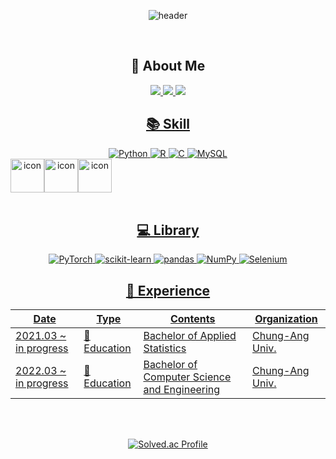 <br><br>

<div align = "center">


![header](https://capsule-render.vercel.app/api?type=waving&color=d8bfd8&height=150&section=header&text=Welcome%20to%20Hyeyeon's%20Github%20👋&fontSize=30&animation=twinkling&fontColor=white)

<br>

## 👻 About Me
<a href="hyeyeon0907.2e@gmail.com">
<img src="https://img.shields.io/badge/Gmail-EA4335.svg?style=flat-square&logo=Gmail&logoColor=white"/>
<a href="https://velog.io/@h_olv">
<img src="https://img.shields.io/badge/velog-11B48A?style=flat-square&logo=Vimeo&logoColor=white&link=https://velog.io/@h_olv"/>    
<a href="https://https://holv2e.tistory.com/">
<img src="https://img.shields.io/badge/Tistory-000000.svg?style=flat-square&logo=Tistory&logoColor=white"/>
<br>

## 📚 Skill
<img alt="Python" src ="https://img.shields.io/badge/Python-3776AB.svg?&style=flat-square&logo=Python&logoColor=white"/>
<img alt="R" src ="https://img.shields.io/badge/R-276DC3.svg?&style=flat-square&logo=R&logoColor=white"/>
<img alt="C" src ="https://img.shields.io/badge/C-A8B9CC.svg?&style=flat-square&logo=C&logoColor=white"/>
<img alt="MySQL" src ="https://img.shields.io/badge/mysql-4479A1.svg?&style=flat-square&logo=MySQL&logoColor=white"/>
<div style="display: flex; align-items: flex-start;">
    <img src="https://techstack-generator.vercel.app/python-icon.svg" alt="icon" width="54" height="54" />
    <img src="https://techstack-generator.vercel.app/mysql-icon.svg" alt="icon" width="54" height="54" />
    <img src="https://techstack-generator.vercel.app/github-icon.svg" alt="icon" width="54" height="54" />
</div>


<br>

## 💻 Library
<img alt="PyTorch" src ="https://img.shields.io/badge/PyTorch-EE4C2C.svg?&style=flat-square&logo=PyTorch&logoColor=white"/>
<img alt="scikit-learn" src ="https://img.shields.io/badge/scikit learn-F7931E.svg?&style=flat-square&logo=scikit-learn&logoColor=white"/>
<img alt="pandas" src ="https://img.shields.io/badge/pandas-150458.svg?&style=flat-square&logo=pandas&logoColor=white"/>
<img alt="NumPy" src ="https://img.shields.io/badge/NumPy-013243.svg?&style=flat-square&logo=NumPy&logoColor=white"/>
<img alt="Selenium" src ="https://img.shields.io/badge/Selenium-43B02A.svg?&style=flat-square&logo=Selenium&logoColor=white"/>
<br>



## 🚀 Experience

|Date|Type|Contents|Organization|
|-----------------|-----------------------|---------------------------------------------------------|----------------------|
|2021.03 ~ in progress|🏫 Education|Bachelor of Applied Statistics|Chung-Ang Univ.|
|2022.03 ~ in progress|🏫 Education|Bachelor of Computer Science and Engineering|Chung-Ang Univ.|



<br><br>

[![Solved.ac Profile](http://mazassumnida.wtf/api/generate_badge?boj=dlgpdus97)](https://solved.ac/dlgpdus97)

